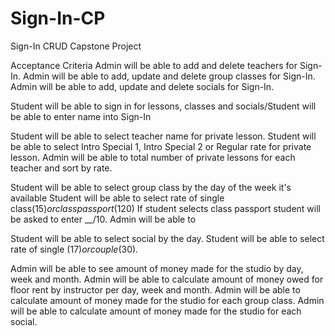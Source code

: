 # Sign-In-CP
Sign-In CRUD Capstone Project

Acceptance Criteria
Admin will be able to add and delete teachers for Sign-In.
Admin will be able to add, update and delete group classes for Sign-In.
Admin will be able to add, update and delete socials for Sign-In.

Student will be able to sign in for lessons, classes and socials/Student will be able to enter name into Sign-In

Student will be able to select teacher name for private lesson.
Student will be able to select Intro Special 1, Intro Special 2 or Regular rate for private lesson.
Admin will be able to total number of private lessons for each teacher and sort by rate. 

Student will be able to select group class by the day of the week it's available
Student will be able to select rate of single class($15) or class passport($120)
If student selects class passport student will be asked to enter __/10.
Admin will be able to 

Student will be able to select social by the day.
Student will be able to select rate of single ($17) or couple ($30).

Admin will be able to see amount of money made for the studio by day, week and month. 
Admin will be able to calculate amount of money owed for floor rent by instructor per day, week and month.
Admin will be able to calculate amount of money made for the studio for each group class.
Admin will be able to calculate amount of money made for the studio for each social.
